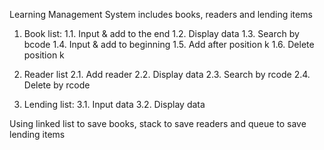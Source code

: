 Learning Management System includes books, readers and lending items

1.    Book list:
1.1.      Input & add to the end
1.2.      Display data
1.3.      Search by bcode
1.4.      Input & add to beginning
1.5.      Add after position  k
1.6.      Delete position k

2.    Reader list
2.1.      Add reader
2.2.      Display data
2.3.      Search by rcode
2.4.      Delete by rcode

3.    Lending list:
3.1.      Input data
3.2.      Display data

Using linked list to save books, stack to save readers and queue to save lending items
